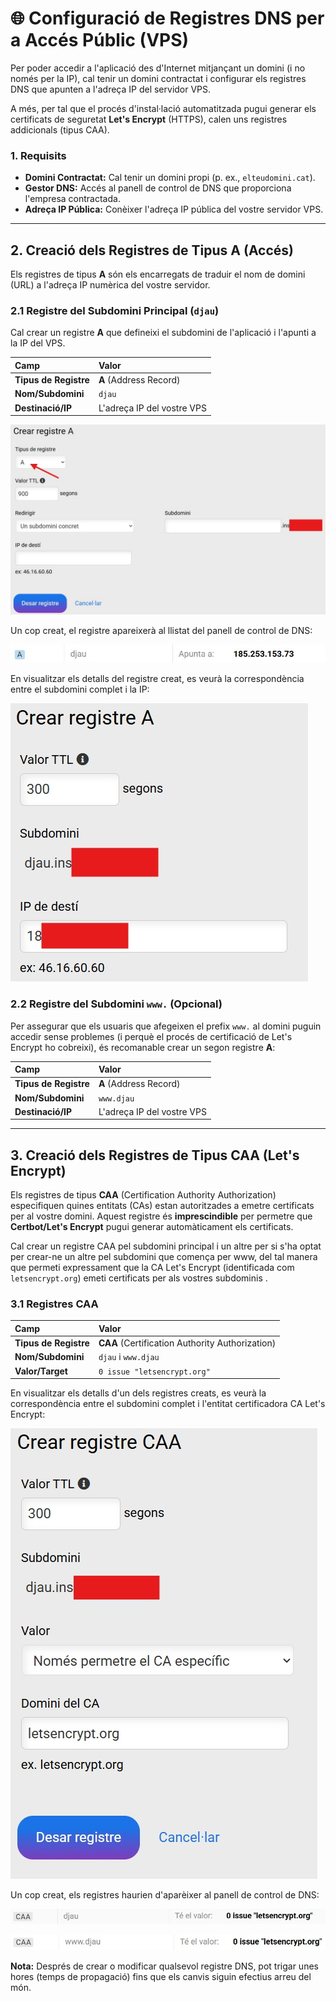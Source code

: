 # 🌐 Configuració de Registres DNS per a Accés Públic (VPS)

Per poder accedir a l'aplicació des d'Internet mitjançant un domini (i no només per la IP), cal tenir un domini contractat i configurar els registres DNS que apunten a l'adreça IP del servidor VPS.

A més, per tal que el procés d'instal·lació automatitzada pugui generar els certificats de seguretat **Let's Encrypt** (HTTPS), calen uns registres addicionals (tipus CAA).

### 1. Requisits

* **Domini Contractat:** Cal tenir un domini propi (p. ex., `elteudomini.cat`).
* **Gestor DNS:** Accés al panell de control de DNS que proporciona l'empresa contractada.
* **Adreça IP Pública:** Conèixer l'adreça IP pública del vostre servidor VPS.

---

## 2. Creació dels Registres de Tipus A (Accés)

Els registres de tipus **A** són els encarregats de traduir el nom de domini (URL) a l'adreça IP numèrica del vostre servidor.

### 2.1 Registre del Subdomini Principal (`djau`)

Cal crear un registre **A** que defineixi el subdomini de l'aplicació i l'apunti a la IP del VPS.

| Camp | Valor |
| :--- | :--- |
| **Tipus de Registre** | **A** (Address Record) |
| **Nom/Subdomini** | `djau` |
| **Destinació/IP** | L'adreça IP del vostre VPS |

![Creció del registre A del subdomini](assets/dns/crear_registre_A_subdomini.jpg)

Un cop creat, el registre apareixerà al llistat del panell de control de DNS:

![Entrada en el llistat de registres del registre A creat pel subdomini](assets/dns/registre_A_subdomini.jpg)

En visualitzar els detalls del registre creat, es veurà la correspondència entre el subdomini complet i la IP:

![Edició Registre A del subdomini](assets/dns/editant_registre_A_subdomini.jpg)

### 2.2 Registre del Subdomini `www.` (Opcional)

Per assegurar que els usuaris que afegeixen el prefix `www.` al domini puguin accedir sense problemes (i perquè el procés de certificació de Let's Encrypt ho cobreixi), és recomanable crear un segon registre **A**:

| Camp | Valor |
| :--- | :--- |
| **Tipus de Registre** | **A** (Address Record) |
| **Nom/Subdomini** | `www.djau` |
| **Destinació/IP** | L'adreça IP del vostre VPS |

---

## 3. Creació dels Registres de Tipus CAA (Let's Encrypt)

Els registres de tipus **CAA** (Certification Authority Authorization) especifiquen quines entitats (CAs) estan autoritzades a emetre certificats per al vostre domini. Aquest registre és **imprescindible** per permetre que **Certbot/Let's Encrypt** pugui generar automàticament els certificats.

Cal crear un registre CAA pel subdomini principal i un altre per si s'ha optat per crear-ne un altre pel subdomini que comença per www, del tal manera que permeti expressament que la CA Let's Encrypt (identificada com `letsencrypt.org`) emeti certificats per als vostres subdominis .

### 3.1 Registres CAA

| Camp | Valor |
| :--- | :--- |
| **Tipus de Registre** | **CAA** (Certification Authority Authorization) |
| **Nom/Subdomini** | `djau` i `www.djau`|
| **Valor/Target** | `0 issue "letsencrypt.org"` |

En visualitzar els detalls d'un dels registres creats, es veurà la correspondència entre el subdomini complet i l'entitat certificadora CA Let's Encrypt:

![Edició Registre CAA Let's Encrypt](assets/dns/editant_Registre_CAA_LetsEncrypt.jpg)

Un cop creat, els registres haurien d'aparèixer al panell de control de DNS:

![Entrada en el llistat de registres del registre del registre CAA Let's Encrypt pel subdomini](assets/dns/registre_CAA_LetsEncrypt.jpg)

![Entrada en el llistat de registres del registre del registre CAA Let's Encrypt pel subdomini que comença per www](assets/dns/registre2_CAA_LetsEncrypt.jpg)

**Nota:** Després de crear o modificar qualsevol registre DNS, pot trigar unes hores (temps de propagació) fins que els canvis siguin efectius arreu del món.